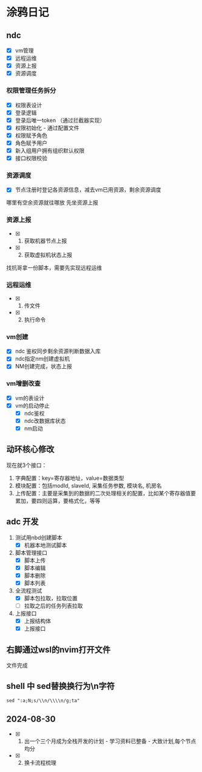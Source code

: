# 涂鸦日记

## ndc

- [x] vm管理
- [x] 远程运维
- [x] 资源上报
- [x] 资源调度

### 权限管理任务拆分

- [x] 权限表设计
- [x] 登录逻辑
- [x] 登录后唯一token （通过拦截器实现）
- [x] 权限初始化 - 通过配置文件
- [x] 权限赋予角色
- [x] 角色赋予用户
- [x] 新入组用户拥有组织默认权限
- [x] 接口权限校验

### 资源调度

- [x] 节点注册时登记各资源信息，减去vm已用资源，剩余资源调度

哪里有空余资源就往哪放
先坐资源上报

### 资源上报

- [x] 1. 获取机器节点上报
- [x] 2. 获取虚拟机状态上报

找抗哥拿一份脚本，需要先实现远程运维

### 远程运维

- [x] 1. 传文件
- [x] 2. 执行命令

### vm创建

- [x] ndc 鉴权同步剩余资源判断数据入库
- [x] ndc指定nm创建虚拟机
- [x] NM创建完成，状态上报

### vm增删改查

- [x] vm的表设计
- [x] vm的启动停止
  - [x] ndc鉴权
  - [x] ndc改数据库状态
  - [x] nm启动

## 动环核心修改

现在就3个接口：

1. 字典配置：key=寄存器地址，value=数据类型
2. 模块配置：包括modId, slaveId, 采集任务参数, 模块名, 机房名
3. 上传配置：主要是采集到的数据的二次处理相关的配置，比如某个寄存器值要累加，要四则运算，要格式化，等等

## adc 开发

1. 测试用nbd创建脚本
   - [x] 机器本地测试脚本
2. 脚本管理接口
   - [x] 脚本上传
   - [x] 脚本编辑
   - [x] 脚本删除
   - [x] 脚本列表
3. 全流程测试
   - [x] 脚本包拉取，拉取位置
   - [ ] 拉取之后的任务列表拉取
4. 上报接口
   - [x] 上报结构体
   - [x] 上报接口

## 右脚通过wsl的nvim打开文件

文件完成

## shell 中 sed替换换行为\n字符

```shell
sed ":a;N;s/\\n/\\\\n/g;ta"
```

## 2024-08-30

- [x] 1. 出一个三个月成为全栈开发的计划 - 学习资料已整备 - 大致计划,每个节点均分
- [X] 2. 换卡流程梳理
